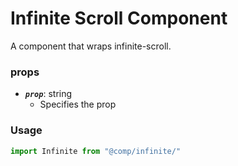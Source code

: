 # Infinite Scroll Component
A component that wraps infinite-scroll.

### props
- **_`prop`_**: string
  - Specifies the prop

 
### Usage

```javascript
import Infinite from "@comp/infinite/"


```
